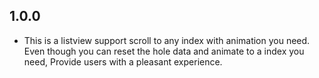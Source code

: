 ## 1.0.0

* This is a listview support scroll to any index with animation you need. Even though you can reset the hole data and animate to a index you need, Provide users with a pleasant experience.
